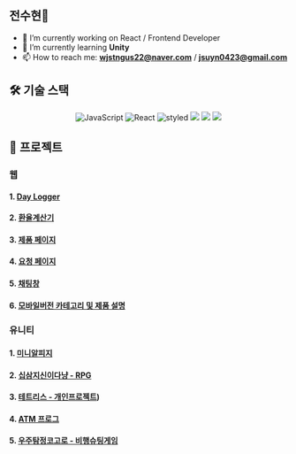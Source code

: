 ## 전수현👋

- 🔭 I’m currently working on React / Frontend Developer 
- 🌱 I’m currently learning **Unity**
- 📫 How to reach me: **wjstngus22@naver.com** / **jsuyn0423@gmail.com**



## 🛠️ 기술 스택

<p align="center">
<img alt="JavaScript" src="https://img.shields.io/badge/javascript-%23323330.svg?style=for-the-badge&logo=javascript&logoColor=%23F7DF1E" />
<img alt="React" src="https://img.shields.io/badge/react-%2320232a.svg?style=for-the-badge&logo=react&logoColor=%2361DAFB" />
<img alt="styled" src="https://img.shields.io/badge/styled--components-DB7093?style=for-the-badge&logo=styled-components&logoColor=white" />
<img src="https://img.shields.io/badge/Python-3776AB?style=for-the-badge&logo=Python&logoColor=white">
<img src="https://img.shields.io/badge/Unity-FFFFFF?style=for-the-badge&logo=unity&logoColor=Black">
<img src="https://img.shields.io/badge/csharp-512BD4?style=for-the-badge&logo=csharp&logoColor=Black">
</p>

## 💬 프로젝트

### 웹
#### 1. [Day Logger](https://github.com/suhyunChun/final_project)

#### 2. [환율계산기](https://github.com/suhyunChun/Wanted_pre_onboarding-1st_calculate_project)

#### 3. [제품 페이지](https://github.com/suhyunChun/Wanted_pre_onboarding-2st_product_add)

#### 4. [요청 페이지](https://github.com/suhyunChun/Wanted_pre_onboarding-4st_request)

#### 5. [채팅창](https://github.com/suhyunChun/Wanted_pre_onboarding-5st_setting)

#### 6. [모바일버전 카테고리 및 제품 설명](https://github.com/suhyunChun/15_06th_doubleNC)


### 유니티 

#### 1. [미니알피지](https://github.com/suhyunChun/TeamProjectMiniRPG)

#### 2. [십삼지신이다냥 - RPG](https://github.com/suhyunChun/13-zodiac-animals-meow)

#### 3. [테트리스 - 개인프로젝트](https://github.com/suhyunChun/Assignment_Sample_Game_Tetris))

#### 4. [ATM 프로그](https://github.com/suhyunChun/Assignment_ATM)

#### 5. [우주탐정코고로 - 비행슈팅게임](https://github.com/suhyunChun/Space-Detective-556)


